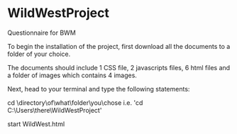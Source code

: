 # WildWestProject
Questionnaire for BWM 

To begin the installation of the project, first download all the documents to a folder of your choice. 

The documents should include 1 CSS file, 2 javascripts files, 6 html files and a folder of images which contains 4 images.  

Next, head to your terminal and type the following statements:

cd \directory\of\what\folder\you\chose i.e. 'cd C:\Users\there\WildWestProject'

start WildWest.html

